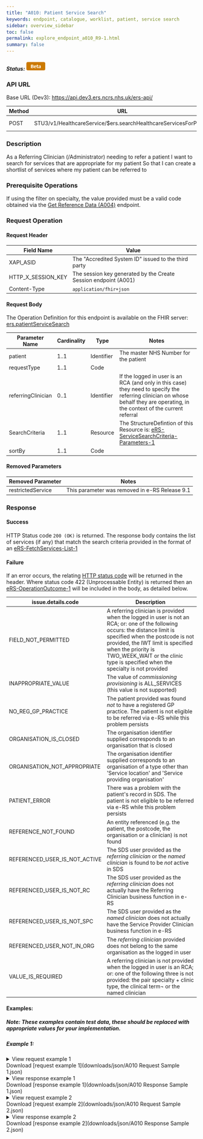 ```yaml
---
title: "A010: Patient Service Search"
keywords: endpoint, catalogue, worklist, patient, service search
sidebar: overview_sidebar
toc: false
permalink: explore_endpoint_a010_R9-1.html
summary: false
---
```


##### Status: ![Beta](images/icons/api_beta.png)

### API URL

Base URL (Dev3): https://api.dev3.ers.ncrs.nhs.uk/ers-api/

| Method | URL | Authentication |
| -------------| --- | ---------------- |
| POST | STU3/v1/HealthcareService/$ers.searchHealthcareServicesForPatient | Session Token [(Details)](develop_business_flow_bf001.html) |

### Description
As a Referring Clinician (/Administrator) needing to refer a patient
I want to search for services that are appropriate for my patient
So that I can create a shortlist of services where my patient can be referred to

### Prerequisite Operations
If using the filter on specialty, the value provided must be a valid code obtained via the [Get Reference Data (A004)](explore_endpoint_a004.html) endpoint.

### Request Operation

#### Request Header

| Field Name | Value |
| ---- | ---- |
| XAPI_ASID | The "Accredited System ID" issued to the third party |
| HTTP_X_SESSION_KEY | The session key generated by the Create Session endpoint (A001)  |
| Content-Type |	`application/fhir+json` |


#### Request Body
The Operation Definition for this endpoint is available on the FHIR server: [ers.patientServiceSearch](https://fhir.nhs.uk/STU3/OperationDefinition/eRS-PatientServiceSearch-Operation-1)

| Parameter Name             | Cardinality | Type            | Notes |
| -------------------------- | ----------- | --------------- | ----- |
| patient                    | 1..1        | Identifier      | The master NHS Number for the patient  |
| requestType                | 1..1        | Code            |       |
| referringClinician         | 0..1        | Identifier      | If the logged in user is an RCA (and only in this case) they need to specify the referring clinician on whose behalf they are operating, in the context of the current referral |
| SearchCriteria             | 1..1        | Resource        | The StructureDefintion of this Resource is:  [eRS-ServiceSearchCriteria-Parameters-1](https://fhir.nhs.uk/STU3/StructureDefinition/eRS-ServiceSearchCriteria-Parameters-1)  |
| sortBy                     | 1..1        | Code            |       |

#### Removed Parameters  

| Removed Parameter           | Notes |
| --------------------------- | ----------- |
| restrictedService           | This parameter was removed in e-RS Release 9.1 |  


### Response

#### Success
HTTP Status code `200 (OK)` is returned. The response body contains the list of services (if any) that match the search criteria provided in the format of an [eRS-FetchServices-List-1](https://fhir.nhs.uk/STU3/StructureDefinition/eRS-FetchServices-List-1)

#### Failure
If an error occurs, the relating [HTTP status code](explore_error_messages.html) will be returned in the header.
Where status code 422 (Unprocessable Entity) is returned then an [eRS-OperationOutcome-1](https://fhir.nhs.uk/STU3/StructureDefinition/eRS-OperationOutcome-1) will be included in the body, as detailed below.  

| issue.details.code | Description |
| ------------------ | ------ |
| FIELD_NOT_PERMITTED | A referring clinician is provided when the logged in user is not an RCA; or: one of the following occurs: the distance limit is specified when the postcode is not provided, the IWT limit is specified when the priority is TWO_WEEK_WAIT or the clinic type is specified when the specialty is not provided |
| INAPPROPRIATE_VALUE | The value of _commissioning provisioning_ is ALL_SERVICES (this value is not supported) |
| NO_REG_GP_PRACTICE | The patient provided was found *not* to have a registered GP practice. The patient is not eligible to be referred via e-RS while this problem persists |
| ORGANISATION_IS_CLOSED | The organisation identifier supplied corresponds to an organisation that is closed |
| ORGANISATION_NOT_APPROPRIATE | The organisation identifier supplied corresponds to an organisation of a type other than 'Service location' and 'Service providing organisation' |
| PATIENT_ERROR | There was a problem with the patient's record in SDS. The patient is not eligible to be referred via e-RS while this problem persists|
| REFERENCE_NOT_FOUND | An entity referenced (e.g. the patient, the postcode, the organisation or a clinician) is not found |
| REFERENCED_USER_IS_NOT_ACTIVE | The SDS user provided as the _referring clinician_ or the _named clinician_ is found to be *not* active in SDS |
| REFERENCED_USER_IS_NOT_RC | The SDS user provided as the _referring clinician_ does not actually have the Referring Clinician business function in e-RS |
| REFERENCED_USER_IS_NOT_SPC | The SDS user provided as the _named clinician_ does not actually have the Service Provider Clinician business function in e-RS |
| REFERENCED_USER_NOT_IN_ORG | The  _referring clinician_ provided does not belong to the same organisation as the logged in user |
| VALUE_IS_REQUIRED | A referring clinician is not provided when the logged in user is an RCA; or: one of the following three is not provided: the pair specialty + clinic type, the clinical term¬ or the named clinician |

#### Examples:
##### Note: These examples contain test data, these should be replaced with appropriate values for your implementation.  

##### Example 1:  

<details><summary>View request example 1</summary>
<br>
  <pre>
  {
    "resourceType": "Parameters",
    "meta": {
      "profile": [
        "https://fhir.nhs.uk/STU3/StructureDefinition/eRS-PatientServiceSearch-Parameters-1"
      ]
    },
    "parameter": [
      {
        "name": "requestType",
        "valueCoding": {
          "system": "https://fhir.nhs.uk/STU3/CodeSystem/eRS-RequestType-1",
          "code": "APPOINTMENT_REQUEST"
        }
      },
      {
        "name": "sortBy",
        "valueCoding": {
          "system": "https://fhir.nhs.uk/STU3/CodeSystem/eRS-SortBy-1",
          "code": "IWT"
        }
      },
      {
        "name": "patient",
        "valueIdentifier": {
          "system": "http://fhir.nhs.net/Id/nhs-number",
          "value": "1000000001"
        }
      },
      {
        "name": "searchCriteria",
        "resource": {
          "resourceType": "Parameters",
          "meta": {
            "profile": [
              "https://fhir.nhs.uk/STU3/StructureDefinition/eRS-ServiceSearchCriteria-Parameters-1"
            ]
          },
          "id": "ServiceSearchCriteria-1",
          "parameter": [
            {
              "name": "priority",
              "valueCoding": {
                "system": "https://fhir.nhs.uk/STU3/CodeSystem/eRS-Priority-1",
                "code": "ROUTINE"
              }
            },
            {
              "name": "specialty",
              "valueCoding": {
                "system": "https://fhir.nhs.uk/STU3/CodeSystem/eRS-Specialty-1",
                "code": "GENETICS"
              }
            },
            {
              "name": "clinicType",
              "valueCoding": {
                "system": "https://fhir.nhs.uk/STU3/CodeSystem/eRS-ClinicType-1",
                "code": "GENETICS_2"
              }
            },
            {
              "name": "commissioningProvisioning",
              "valueCoding": {
                "system": "https://fhir.nhs.uk/STU3/CodeSystem/eRS-CommissioningProvisioning-1",
                "code": "ALL_AVAILABLE_FOR_BOOKING"
              }
            },
            {
              "name": "ageAndGenderAppropriate",
              "valueBoolean": true
            }
          ]
        }
      }
    ]
  }
  </pre>
</details>  
Download [request example 1](downloads/json/A010 Request Sample 1.json)  

<details><summary>View response example 1</summary>
<br>
  <pre>
  {
    "meta": {
      "profile": [
        "https://fhir.nhs.uk/STU3/StructureDefinition/eRS-FetchServices-List-1"
      ]
    },
    "resourceType": "List",
    "status": "current",
    "mode": "snapshot",
    "entry": [
      {
        "extension": [
          {
            "extension": [
              {
                "url": "displayProminently",
                "valueBoolean": false
              },
              {
                "url": "indicativeAppointmentWaitTime",
                "valueCodeableConcept": {
                  "coding": [
                    {
                      "system": "https://fhir.nhs.uk/STU3/CodeSystem/eRS-IWT-1",
                      "code": "NOT_APPLICABLE"
                    }
                  ]
                }
              }
            ],
            "url": "https://fhir.nhs.uk/STU3/StructureDefinition/Extension-eRS-ServiceSearch-ListItem-1"
          }
        ],
        "item": {
          "extension": [
            {
              "extension": [
                {
                  "url": "serviceName",
                  "valueString": "Triage - Genetics"
                },
                {
                  "url": "specialty",
                  "valueCodeableConcept": {
                    "coding": [
                      {
                        "system": "https://fhir.nhs.uk/STU3/CodeSystem/eRS-Specialty-1",
                        "code": "GENETICS"
                      }
                    ]
                  }
                },
                {
                  "url": "genderTreated",
                  "valueCodeableConcept": {
                    "coding": [
                      {
                        "system": "https://fhir.nhs.uk/STU3/CodeSystem/eRS-GenderTreated-1",
                        "code": "MALE_AND_FEMALE"
                      }
                    ]
                  }
                },
                {
                  "url": "bookableType",
                  "valueCodeableConcept": {
                    "coding": [
                      {
                        "system": "https://fhir.nhs.uk/STU3/CodeSystem/eRS-BookableType-1",
                        "code": "UNSPECIFIED"
                      }
                    ]
                  }
                },
                {
                  "url": "referralLetterRequired",
                  "valueBoolean": true
                },
                {
                  "url": "location",
                  "valueReference": {
                    "display": "ROYAL NAVAL HOSPITAL PLYMOUTH",
                    "identifier": {
                      "system": "https://directory.spineservices.nhs.uk/STU3/Organization",
                      "value": "XMDN2"
                    }
                  }
                },
                {
                  "url": "linkToNHSWebsite",
                  "valueString": "https://www.nhs.uk/service-search/chooseandbook?serviceId=50100"
                },
                {
                  "url": "supportedRequestFlowType",
                  "valueCodeableConcept": {
                    "coding": [
                      {
                        "system": "https://fhir.nhs.uk/STU3/CodeSystem/eRS-RequestFlowType-1",
                        "code": "TRIAGE_REQUEST"
                      }
                    ]
                  }
                },
                {
                  "url": "additionalRequirementSupported",
                  "valueCodeableConcept": {
                    "coding": [
                      {
                        "system": "https://fhir.nhs.uk/STU3/CodeSystem/eRS-AdditionalRequirementType-1",
                        "code": "ADVOCACY"
                      }
                    ]
                  }
                },
                {
                  "url": "additionalRequirementSupported",
                  "valueCodeableConcept": {
                    "coding": [
                      {
                        "system": "https://fhir.nhs.uk/STU3/CodeSystem/eRS-AdditionalRequirementType-1",
                        "code": "INTERPRETER"
                      }
                    ]
                  }
                }
              ],
              "url": "https://fhir.nhs.uk/STU3/StructureDefinition/Extension-eRS-ServiceSummaryView-1"
            }
          ],
          "identifier": {
            "system": "http://fhir.nhs.net/Id/ers-service",
            "value": "50100"
          }
        }
      }
    ]
  }
  </pre>
</details>
Download [response example 1](downloads/json/A010 Response Sample 1.json)  

<details><summary>View request example 2</summary>
<br>
  <pre>
  {
    "resourceType": "Parameters",
    "meta": {
      "profile": [
        "https://fhir.nhs.uk/STU3/StructureDefinition/eRS-PatientServiceSearch-Parameters-1"
      ]
    },
    "parameter": [
      {
        "name": "requestType",
        "valueCoding": {
          "system": "https://fhir.nhs.uk/STU3/CodeSystem/eRS-RequestType-1",
          "code": "APPOINTMENT_REQUEST"
        }
      },
      {
        "name": "sortBy",
        "valueCoding": {
          "system": "https://fhir.nhs.uk/STU3/CodeSystem/eRS-SortBy-1",
          "code": "DISTANCE"
        }
      },
      {
        "name": "patient",
        "valueIdentifier": {
          "system": "http://fhir.nhs.net/Id/nhs-number",
          "value": "1000000001"
        }
      },
      {
        "name": "searchCriteria",
        "resource": {
          "resourceType": "Parameters",
          "meta": {
            "profile": [
              "https://fhir.nhs.uk/STU3/StructureDefinition/eRS-ServiceSearchCriteria-Parameters-1"
            ]
          },
          "id": "ServiceSearchCriteria-1",
          "parameter": [
            {
              "name": "priority",
              "valueCoding": {
                "system": "https://fhir.nhs.uk/STU3/CodeSystem/eRS-Priority-1",
                "code": "ROUTINE"
              }
            },
            {
              "name": "specialty",
              "valueCoding": {
                "system": "https://fhir.nhs.uk/STU3/CodeSystem/eRS-Specialty-1",
                "code": "PODIATRY"
              }
            },
            {
              "name": "clinicType",
              "valueCoding": {
                "system": "https://fhir.nhs.uk/STU3/CodeSystem/eRS-ClinicType-1",
                "code": "NAIL_SURGERY"
              }
            },
            {
              "name": "commissioningProvisioning",
              "valueCoding": {
                "system": "https://fhir.nhs.uk/STU3/CodeSystem/eRS-CommissioningProvisioning-1",
                "code": "ALL_AVAILABLE_FOR_BOOKING"
              }
            },
            {
              "name": "ageAndGenderAppropriate",
              "valueBoolean": true
            }
          ]
        }
      }
    ]
  }
  </pre>
</details>
Download [request example 2](downloads/json/A010 Request Sample 2.json)  

<details><summary>View response example 2</summary>
<br>
  <pre>
  {
    "meta": {
      "profile": [
        "https://fhir.nhs.uk/STU3/StructureDefinition/eRS-FetchServices-List-1"
      ]
    },
    "resourceType": "List",
    "status": "current",
    "mode": "snapshot",
    "entry": [],
    "emptyReason": {
      "coding": [
        {
          "system": "http://hl7.org/fhir/ValueSet/list-empty-reason",
          "code": "nilknown",
          "display": "no results"
        }
      ]
    }
  }
  </pre>
</details>
Download [response example 2](downloads/json/A010 Response Sample 2.json)  
